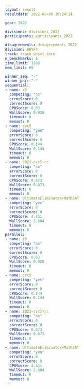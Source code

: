 ```yaml
---
layout: result
resultdate: 2022-08-08 10:24:14

year: 2022

divisions: divisions_2022
participants: participants_2022

disagreements: disagreements_2022
division: ABVFP
track: track_unsat_core
n_benchmarks: 1
time_limit: 1200
mem_limit: 60

winner_seq: "-"
winner_par: "-"
sequential:
- name: z3
  competing: "no"
  errorScore: 0
  correctScore: 0
  CPUScore: 0.03
  WallScore: 0.028
  timeout: 0
  memout: 0
- name: cvc5
  competing: "yes"
  errorScore: 0
  correctScore: 0
  CPUScore: 0.144
  WallScore: 0.144
  timeout: 0
  memout: 0
- name: 2021-cvc5-uc
  competing: "no"
  errorScore: 0
  correctScore: 0
  CPUScore: 0.873
  WallScore: 0.873
  timeout: 0
  memout: 0
- name: UltimateEliminator+MathSAT
  competing: "yes"
  errorScore: 0
  correctScore: 0
  CPUScore: 4.431
  WallScore: 2.804
  timeout: 0
  memout: 0
parallel:
- name: z3
  competing: "no"
  errorScore: 0
  correctScore: 0
  CPUScore: 0.03
  WallScore: 0.028
  timeout: 0
  memout: 0
- name: cvc5
  competing: "yes"
  errorScore: 0
  correctScore: 0
  CPUScore: 0.144
  WallScore: 0.144
  timeout: 0
  memout: 0
- name: 2021-cvc5-uc
  competing: "no"
  errorScore: 0
  correctScore: 0
  CPUScore: 0.873
  WallScore: 0.873
  timeout: 0
  memout: 0
- name: UltimateEliminator+MathSAT
  competing: "yes"
  errorScore: 0
  correctScore: 0
  CPUScore: 4.431
  WallScore: 2.804
  timeout: 0
  memout: 0
---
```

